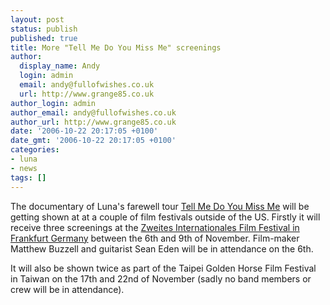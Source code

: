 ```yaml
---
layout: post
status: publish
published: true
title: More "Tell Me Do You Miss Me" screenings
author:
  display_name: Andy
  login: admin
  email: andy@fullofwishes.co.uk
  url: http://www.grange85.co.uk
author_login: admin
author_email: andy@fullofwishes.co.uk
author_url: http://www.grange85.co.uk
date: '2006-10-22 20:17:05 +0100'
date_gmt: '2006-10-22 20:17:05 +0100'
categories:
- luna
- news
tags: []
---
```

<p>The documentary of Luna's farewell tour <a href="https://db.fullofwishes.co.uk/database/discography/luna/204">Tell Me Do You Miss Me</a> will be getting shown at at a couple of film festivals outside of the US. Firstly it will receive three screenings at the <a href="http://www.ifff.de">Zweites Internationales Film Festival in Frankfurt Germany</a> between the 6th and 9th of November. Film-maker Matthew Buzzell and guitarist Sean Eden will be in attendance on the 6th.</p>
<p>It will also be shown twice as part of the <span class="removed_link" title="http://www.goldenhorse.org.tw/gh_main/prog-e-1-cont.aspx?id=f-0114-06&sec=s-06-06">Taipei Golden Horse Film Festival</span> in Taiwan on the 17th and 22nd of November (sadly no band members or crew will be in attendance).</p>

